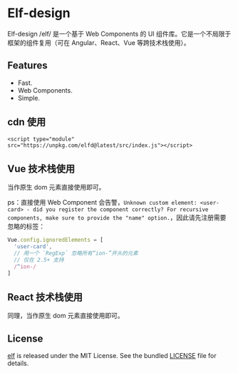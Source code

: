 # Elf-design

Elf-design /elf/ 是一个基于 Web Components 的 UI 组件库。它是一个不局限于框架的组件复用（可在 Angular、React、Vue 等跨技术栈使用）。


## Features

- Fast.
- Web Components.
- Simple.

## cdn 使用

```
<script type="module" src="https://unpkg.com/elfd@latest/src/index.js"></script>
```

## Vue 技术栈使用

当作原生 dom 元素直接使用即可。

ps：直接使用 Web Component 会告警，`Unknown custom element: <user-card> - did you register the component correctly? For recursive components, make sure to provide the "name" option.`，因此请先注册需要忽略的标签：

```js
Vue.config.ignoredElements = [
  'user-card',
  // 用一个 `RegExp` 忽略所有“ion-”开头的元素
  // 仅在 2.5+ 支持
  /^ion-/
]
```

## React 技术栈使用


同理，当作原生 dom 元素直接使用即可。


## License

[elf](https://github.com/allan2coder/elf) is released
under the MIT License. See the bundled [LICENSE](./LICENSE) file for details.
